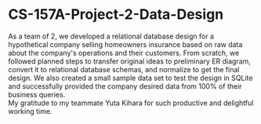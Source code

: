 # CS-157A-Project-2-Data-Design
As a team of 2, we developed a relational database design for a hypothetical company selling homeowners insurance based on raw data about the company's operations and their customers. From scratch, we followed planned steps to transfer original ideas to preliminary ER diagram, convert it to relational database schemas, and normalize to get the final design. We also created a small sample data set to test the design in SQLite and successfully provided the company desired data from 100% of their business queries.<br/>
My gratitude to my teammate Yuta Kihara for such productive and delightful working time.
